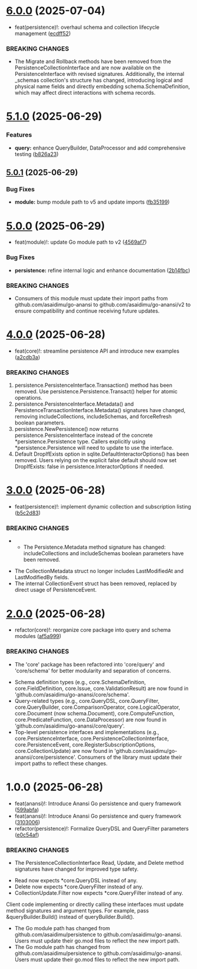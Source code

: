 # [6.0.0](https://github.com/asaidimu/go-anansi/compare/v5.1.0...v6.0.0) (2025-07-04)


* feat(persistence)!: overhaul schema and collection lifecycle management ([ecdff52](https://github.com/asaidimu/go-anansi/commit/ecdff52edf27de52945e8afc34bd54cda053b21b))


### BREAKING CHANGES

* The Migrate and Rollback methods have been removed from the PersistenceCollectionInterface and are now available on the PersistenceInterface with revised signatures. Additionally, the internal _schemas collection's structure has changed, introducing logical and physical name fields and directly embedding schema.SchemaDefinition, which may affect direct interactions with schema records.

# [5.1.0](https://github.com/asaidimu/go-anansi/compare/v5.0.1...v5.1.0) (2025-06-29)


### Features

* **query:** enhance QueryBuilder, DataProcessor and add comprehensive testing ([b826a23](https://github.com/asaidimu/go-anansi/commit/b826a233f5552b32a4f853d4d48cbdec7efd6950))

## [5.0.1](https://github.com/asaidimu/go-anansi/compare/v5.0.0...v5.0.1) (2025-06-29)


### Bug Fixes

* **module:** bump module path to v5 and update imports ([fb35199](https://github.com/asaidimu/go-anansi/commit/fb351993c106047b4e4c10131da4adbe370733b0))

# [5.0.0](https://github.com/asaidimu/go-anansi/compare/v4.0.0...v5.0.0) (2025-06-29)


* feat(module)!: update Go module path to v2 ([4569af7](https://github.com/asaidimu/go-anansi/commit/4569af78a00e00bd7baa14b3f20f7e485518c348))


### Bug Fixes

* **persistence:** refine internal logic and enhance documentation ([2b14fbc](https://github.com/asaidimu/go-anansi/commit/2b14fbc184ce5b17536b178953c381de0bc8b063))


### BREAKING CHANGES

* Consumers of this module must update their import paths
from github.com/asaidimu/go-anansi to github.com/asaidimu/go-anansi/v2
to ensure compatibility and continue receiving future updates.

# [4.0.0](https://github.com/asaidimu/go-anansi/compare/v3.0.0...v4.0.0) (2025-06-28)


* feat(core)!: streamline persistence API and introduce new examples ([a2cdb3a](https://github.com/asaidimu/go-anansi/commit/a2cdb3a922acb3b8d5826ee847ce4a75a421b3b0))


### BREAKING CHANGES

1. persistence.PersistenceInterface.Transaction() method has been removed. Use persistence.Persistence.Transact() helper for atomic operations.
2. persistence.PersistenceInterface.Metadata() and PersistenceTransactionInterface.Metadata() signatures have changed, removing includeCollections, includeSchemas, and forceRefresh boolean parameters.
3. persistence.NewPersistence() now returns persistence.PersistenceInterface instead of the concrete *persistence.Persistence type. Callers explicitly using *persistence.Persistence will need to update to use the interface.
4. Default DropIfExists option in sqlite.DefaultInteractorOptions() has been removed. Users relying on the explicit false default should now set DropIfExists: false in persistence.InteractorOptions if needed.

# [3.0.0](https://github.com/asaidimu/go-anansi/compare/v2.0.0...v3.0.0) (2025-06-28)


* feat(persistence)!: implement dynamic collection and subscription listing ([b5c2d83](https://github.com/asaidimu/go-anansi/commit/b5c2d83910fff121203b2dd860e5c3f5f85ded31))


### BREAKING CHANGES

* - The Persistence.Metadata method signature has changed: includeCollections and includeSchemas boolean parameters have been removed.
- The CollectionMetadata struct no longer includes LastModifiedAt and LastModifiedBy fields.
- The internal CollectionEvent struct has been removed, replaced by direct usage of PersistenceEvent.

# [2.0.0](https://github.com/asaidimu/go-anansi/compare/v1.0.0...v2.0.0) (2025-06-28)


* refactor(core)!: reorganize core package into query and schema modules ([af5a999](https://github.com/asaidimu/go-anansi/commit/af5a999dcd26c1a188d89717bdcccf1304f1ff01))


### BREAKING CHANGES

* The 'core' package has been refactored into 'core/query' and 'core/schema' for better modularity and separation of concerns.
- Schema definition types (e.g., core.SchemaDefinition, core.FieldDefinition, core.Issue, core.ValidationResult) are now found in 'github.com/asaidimu/go-anansi/core/schema'.
- Query-related types (e.g., core.QueryDSL, core.QueryFilter, core.QueryBuilder, core.ComparisonOperator, core.LogicalOperator, core.Document (now schema.Document), core.ComputeFunction, core.PredicateFunction, core.DataProcessor) are now found in 'github.com/asaidimu/go-anansi/core/query'.
- Top-level persistence interfaces and implementations (e.g., core.PersistenceInterface, core.PersistenceCollectionInterface, core.PersistenceEvent, core.RegisterSubscriptionOptions, core.CollectionUpdate) are now found in 'github.com/asaidimu/go-anansi/core/persistence'.
Consumers of the library must update their import paths to reflect these changes.

# 1.0.0 (2025-06-28)


* feat(anansi)!: Introduce Anansi Go persistence and query framework ([599abfa](https://github.com/asaidimu/go-anansi/commit/599abfa51cccc1dc1d6a56f3dc5aafdf0b33437a))
* feat(anansi)!: Introduce Anansi Go persistence and query framework ([3103006](https://github.com/asaidimu/go-anansi/commit/31030064bf964a1825b1d5e2680f4ae0f365c6d2))
* refactor(persistence)!: Formalize QueryDSL and QueryFilter parameters ([e0c54af](https://github.com/asaidimu/go-anansi/commit/e0c54af88f009a28c63c2e687fe48f5be5fd72ef))


### BREAKING CHANGES

* The PersistenceCollectionInterface Read, Update, and Delete method signatures have changed for improved type safety.
- Read now expects *core.QueryDSL instead of any.
- Delete now expects *core.QueryFilter instead of any.
- CollectionUpdate.Filter now expects *core.QueryFilter instead of any.

Client code implementing or directly calling these interfaces must update method signatures and argument types. For example, pass &queryBuilder.Build() instead of queryBuilder.Build().
* The Go module path has changed from github.com/asaidimu/persistence to github.com/asaidimu/go-anansi. Users must update their go.mod files to reflect the new import path.
* The Go module path has changed from github.com/asaidimu/persistence to github.com/asaidimu/go-anansi. Users must update their go.mod files to reflect the new import path.

